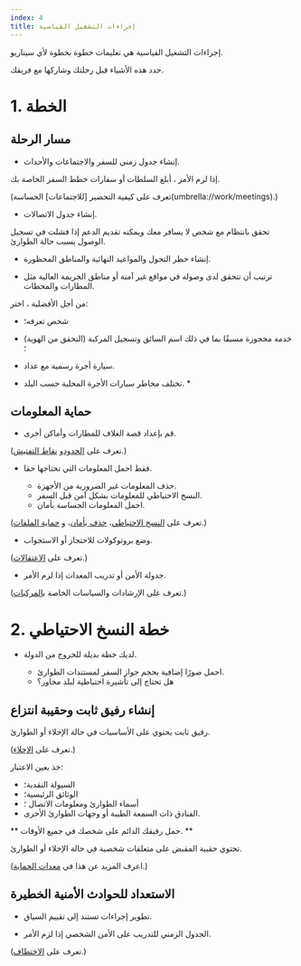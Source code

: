 ```yaml
---
index: 4
title: إجراءات التشغيل القياسية
---
```

إجراءات التشغيل القياسية هي تعليمات خطوة بخطوة لأي سيناريو.

حدد هذه الأشياء قبل رحلتك وشاركها مع فريقك.

# 1. الخطة

## مسار الرحلة
*   إنشاء جدول زمني للسفر والاجتماعات والأحداث.

إذا لزم الأمر ، أبلغ السلطات أو سفارات خطط السفر الخاصة بك.

(تعرف على كيفية التحضير [للاجتماعات] الحساسة(umbrella://work/meetings).)

*   إنشاء جدول الاتصالات.

تحقق بانتظام مع شخص لا يسافر معك ويمكنه تقديم الدعم إذا فشلت في تسجيل الوصول بسبب حالة الطوارئ.

*   إنشاء حظر التجول والمواعيد النهائية والمناطق المحظورة.

*   ترتيب أن تتحقق لدى وصوله في مواقع غير آمنة أو مناطق الجريمة العالية مثل المطارات والمحطات.

من أجل الأفضلية ، اختر:

*   شخص تعرفه؛
*   خدمة محجوزة مسبقًا بما في ذلك اسم السائق وتسجيل المركبة (التحقق من الهوية) ؛
*   سيارة أجرة رسمية مع عداد.

* تختلف مخاطر سيارات الأجرة المحلية حسب البلد. *

## حماية المعلومات
*    قم بإعداد قصة الغلاف للمطارات وأماكن أخرى.

(تعرف على [الحدود](umbrella://travel/borders)و [نقاط التفتيش](umbrella://travel/checkpoints).)

*   فقط احمل المعلومات التي تحتاجها حقا.

    * حذف المعلومات غير الضرورية من الأجهزة.
    * النسخ الاحتياطي للمعلومات بشكل آمن قبل السفر.
    * احمل المعلومات الحساسة بأمان.

(تعرف على [النسخ الاحتياطي](umbrella://information/backing-up)، [حذف بأمان](umbrella://information/safely-deleting)، و [حماية الملفات](umbrella://information/protecting-files).)

*   وضع بروتوكولات للاحتجاز أو الاستجواب.

(تعرف على [الاعتقالات](umbrella://incident-response/arrests).)

*   جدولة الأمن أو تدريب المعدات إذا لزم الأمر.

(تعرف على الإرشادات والسياسات الخاصة [بالمركبات](umbrella://travel/vehicles).)

# 2. خطة النسخ الاحتياطي

*   لديك خطة بديلة للخروج من الدولة.

    * احمل صورًا إضافية بحجم جواز السفر لمستندات الطوارئ.
    * هل تحتاج إلى تأشيرة احتياطية لبلد مجاور؟

## إنشاء رفيق ثابت وحقيبة انتزاع

رفيق ثابت يحتوي على الأساسيات في حالة الإخلاء أو الطوارئ.

(تعرف على [الإخلاء](umbrella://incident-response/evacuation).)

خذ بعين الاعتبار:

*   السيولة النقدية؛
*   الوثائق الرئيسية؛
*   أسماء الطوارئ ومعلومات الاتصال ؛
*   الفنادق ذات السمعة الطيبة أو وجهات الطوارئ الأخرى.

** حمل رفيقك الدائم على شخصك في جميع الأوقات. **

تحتوي حقيبة المقبض على متعلقات شخصية في حالة الإخلاء أو الطوارئ.

(اعرف المزيد عن هذا في [معدات الحماية](umbrella://travel/protective-equipment).)

## الاستعداد للحوادث الأمنية الخطيرة

*   تطوير إجراءات تستند إلى تقييم السياق.

*   الجدول الزمني للتدريب على الأمن الشخصي إذا لزم الأمر.

(تعرف على [الاختطاف](umbrella://incident-response/kidnapping).)